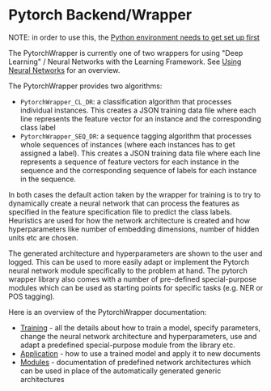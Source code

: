# Pytorch Backend/Wrapper

NOTE: in order to use this, the [Python environment needs to get set up first](Preparation)

The PytorchWrapper is currently one of two wrappers for using "Deep Learning" / Neural Networks
with the Learning Framework. See [Using Neural Networks](UsingNeuralNetworks) for an overview.

The PytorchWrapper provides two algorithms:
* `PytorchWrapper_CL_DR`: a classification algorithm that processes individual instances. This creates a JSON training data file where each line represents the feature vector for an instance and the corresponding class label
* `PytorchWrapper_SEQ_DR`: a sequence tagging algorithm that processes whole sequences of instances (where each instances has to get assigned a label). This creates a JSON training data file where each line represents a sequence of feature vectors for each instance in the sequence and the corresponding sequence of labels for each instance in the sequence.

In both cases the default action taken by the wrapper for training is to try to
dynamically create a neural network that can process the features as specified in the feature specification
file to predict the class labels. Heuristics are used for how the network architecture is created and how
hyperparameters like number of embedding dimensions, number of hidden units etc are chosen.

The generated architecture and hyperparameters are shown to the user and logged. This can be used to
more easily adapt or implement the Pytorch neural network module specifically to the problem at hand.
The pytorch wrapper library also comes with a number of pre-defined special-purpose modules which can be
used as starting points for specific tasks (e.g. NER or POS tagging).

Here is an overview of the PytorchWrapper documentation:
* [Training](Pytorch_Training) - all the details about how to train a model, specify parameters, change
  the neural network architecture and hyperparameters, use and adapt a predefined special-purpose module from the
  library etc.
* [Application](Pytorch_Application) - how to use a trained model and apply it to new documents
* [Modules](Pytorch_Modules) - documentation of predefined network architectures which can be used in place of the automatically generated generic architectures
